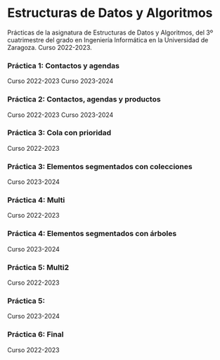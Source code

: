 # Estructuras de Datos y Algoritmos
Prácticas de la asignatura de Estructuras de Datos y Algoritmos, del 3º cuatrimestre del grado en Ingeniería Informática en la Universidad de Zaragoza. Curso 2022-2023.

### Práctica 1: Contactos y agendas
Curso 2022-2023
Curso 2023-2024

### Práctica 2: Contactos, agendas y productos
Curso 2022-2023
Curso 2023-2024

### Práctica 3: Cola con prioridad
Curso 2022-2023

### Práctica 3: Elementos segmentados con colecciones
Curso 2023-2024

### Práctica 4: Multi
Curso 2022-2023

### Práctica 4: Elementos segmentados con árboles
Curso 2023-2024

### Práctica 5: Multi2
Curso 2022-2023

### Práctica 5: 
Curso 2023-2024

### Práctica 6: Final
Curso 2022-2023
